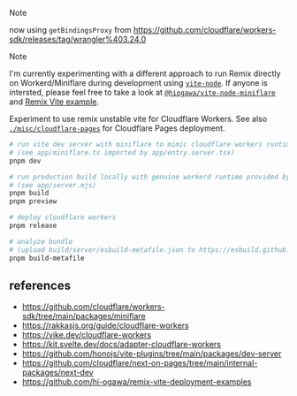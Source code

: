 > [!note]
> now using `getBindingsProxy` from https://github.com/cloudflare/workers-sdk/releases/tag/wrangler%403.24.0

> [!note]
> I'm currently experimenting with a different approach to run Remix directly on Workerd/Miniflare during development using [`vite-node`](https://github.com/vitest-dev/vitest/tree/main/packages/vite-node). If anyone is intersted, please feel free to take a look at [`@hiogawa/vite-node-miniflare`](https://github.com/hi-ogawa/vite-plugins/tree/main/packages/vite-node-miniflare) and [Remix Vite example](https://github.com/hi-ogawa/vite-plugins/tree/main/packages/vite-node-miniflare/examples/remix).

Experiment to use remix unstable vite for Cloudflare Workers. See also [`./misc/cloudflare-pages`](./misc/cloudflare-pages) for Cloudflare Pages deployment.

```sh
# run vite dev server with miniflare to mimic cloudflare workers runtime
# (see app/miniflare.ts imported by app/entry.server.tsx)
pnpm dev

# run production build locally with genuine workerd runtime provided by wrangler dev
# (see app/server.mjs)
pnpm build
pnpm preview

# deploy cloudflare workers
pnpm release

# analyze bundle
# (upload build/server/esbuild-metafile.json to https://esbuild.github.io/analyze/)
pnpm build-metafile
```

## references

- https://github.com/cloudflare/workers-sdk/tree/main/packages/miniflare
- https://rakkasjs.org/guide/cloudflare-workers
- https://vike.dev/cloudflare-workers
- https://kit.svelte.dev/docs/adapter-cloudflare-workers
- https://github.com/honojs/vite-plugins/tree/main/packages/dev-server
- https://github.com/cloudflare/next-on-pages/tree/main/internal-packages/next-dev
- https://github.com/hi-ogawa/remix-vite-deployment-examples
